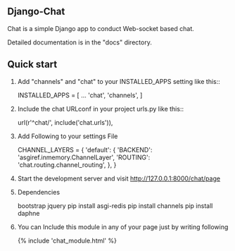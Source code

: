 
Django-Chat
-----------

Chat is a simple Django app to conduct Web-socket based chat.

Detailed documentation is in the "docs" directory.

Quick start
-----------

1. Add "channels" and "chat" to your INSTALLED_APPS setting like this::

    INSTALLED_APPS = [
        ...
        'chat',
        'channels',
    ]

2. Include the chat URLconf in your project urls.py like this::

    url(r'^chat/', include('chat.urls')),

3. Add Following to your settings File

	CHANNEL_LAYERS = {
    	'default': {
        	'BACKEND': 'asgiref.inmemory.ChannelLayer',
        	'ROUTING': 'chat.routing.channel_routing',
    	},
	}


4. Start the development server and visit http://127.0.0.1:8000/chat/page


6. Dependencies

	bootstrap
	jquery
	pip install asgi-redis
	pip install channels
	pip install daphne

7. You can Include this module in any of your page just by writing following

	{% include 'chat_module.html' %}
